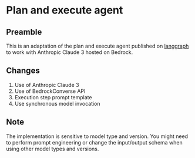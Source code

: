 # Plan and execute agent

## Preamble

This is an adaptation of the plan and execute agent published on [langgraph](https://langchain-ai.github.io/langgraph/tutorials/plan-and-execute/plan-and-execute/) to work with Anthropic Claude 3 hosted on Bedrock.

## Changes

1. Use of Anthropic Claude 3
2. Use of BedrockConverse API
3. Execution step prompt template
4. Use synchronous model invocation

## Note

The implementation is sensitive to model type and version. You might need to perform prompt engineering or change the input/output schema when using other model types and versions.
